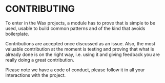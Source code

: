 CONTRIBUTING
============

To enter in the Wax projects, a module has to prove that is simple to be used,
usable to build common patterns and of the kind that avoids boilerplate.

Contributions are accepted once discussed as an issue. Also, the most valuable
contribution at the moment is testing and proving that what is already done
is on the right way, i.e. using it and giving feedback you are really doing
a great contribution.

Please note we have a code of conduct, please follow it in all your
interactions with the project.
